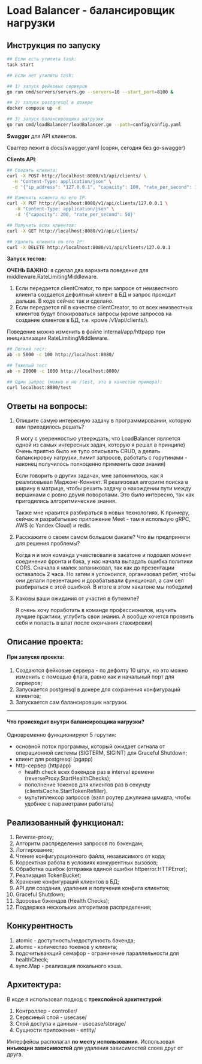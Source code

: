 # Load Balancer - балансировщик нагрузки 

## Инструкция по запуску

```bash
## Если есть утилита task:
task start
```

```bash
## Если нет утилиты task:

## 1) запуск фейковых серверов
go run cmd/servers/servers.go --servers=10 --start_port=8100 &

## 2) запуск postgresql в докере
docker compose up -d

## 3) запуск балансировщика нагрузки
go run cmd/loadBalancer/loadBalancer.go --path=config/config.yaml
```

**Swagger** для API клиентов.

Сваггер лежит в docs/swagger.yaml (сорян, сегодня без go-swagger)

**Clients API**:

```bash
## Создать клиента:
curl -X POST http://localhost:8080/v1/api/clients/ \
  -H "Content-Type: application/json" \
  -d '{"ip_address": "127.0.0.1", "capacity": 100, "rate_per_second": 10}'

## Изменить клиента по его IP: 
curl -X PUT http://localhost:8080/v1/api/clients/127.0.0.1 \
   -H "Content-Type: application/json" \
   -d '{"capacity": 200, "rate_per_second": 50}'

## Получить всех клиентов:
curl -X GET http://localhost:8080/v1/api/clients/

## Удалить клиента по его IP: 
curl -X DELETE http://localhost:8080/v1/api/clients/127.0.0.1
```

**Запуск тестов:**

**ОЧЕНЬ ВАЖНО**: я сделал два варианта поведения для middleware.RateLimitingMiddleware. 
1) Если передается clientCreator, то при запросе от неизвестного клиента создается дефолтный клиент в БД и запрос проходит дальше. В коде сейчас так и сделано.
2) Если передается nil в качестве clientCreator, то от всех неизвестных клиентов будут блокироваться запросы (кроме запросов на создание клиентов в БД, т.е. кроме /v1/api/clients/).

Поведение можно изменить в файле internal/app/httpapp при инициализации RateLimitingMiddleware.

```bash
## Легкий тест:
ab -n 5000 -c 100 http://localhost:8080/

## Тяжелый тест
ab -n 20000 -c 1000 http://localhost:8080/

## Один запрос (можно и не /test, это в качестве примера):
curl localhost:8080/test
```

## Ответы на вопросы:

1. Опишите самую интересную задачу в программировании, которую вам приходилось решать?

   Я могу с уверенностью утверждать, что LoadBalancer является одной из самых интересных задач, которую я решал в принципе) Очень приятно было не тупо описывать CRUD, а делать балансировку нагрузки, лимит запросов, работать с горутинами - наконец получилось полноценно применить свои знания)

   Если говорить о других задачах, мне запомнилось, как я реализовывал Маджонг-Коннект. Я реализовал алгоритм поиска в ширину в матрице, чтобы решить задачу о нахождении пути между вершинами с ровно двумя поворотами. Это было интересно, так как пригодились алгоритмические знания.

   Также мне нравится разбираться в новых технологиях. К примеру, сейчас я разрабатываю приложение Meet - там я использую gRPC, AWS (с Yandex Cloud) и redis. 

2. Расскажите о своем самом большом факапе? Что вы предприняли для решения проблемы?

   Когда я и моя команда учавствовали в хакатоне и подошел момент соединения фронта и бэка, у нас начала выпадать ошибка политики CORS. Сначала я малек запаниковал, так как до презентации оставалось 2 часа. Но затем я успокоился, организовал ребят, чтобы они делали презентацию и дорабатывали функционал, а сам сел разбираться с этой ошибкой. В итоге в этом хакатоне мы победили)

3. Каковы ваши ожидания от участия в буткемпе?

   Я очень хочу поработать в команде профессионалов, изучить лучшие практики, углубить свои знания. А вообще хочется проявить себя и попасть в штат после окончания стажировки) 

## Описание проекта:

#### При запуске проекта:

1) Создаются фейковые сервера - по дефолту 10 штук, но это можно изменить с помощью флага, равно как и начальный порт для серверов;
2) Запускается postgresql в докере для сохранения конфигураций клиентов;
3) Запускается сам балансировщик нагрузки.

---

#### Что происходит внутри балансировщика нагрузки?

Одновременно функционируют 5 горутин:

-  основной поток программы, который ожидает сигнала от операционной системы (SIGTERM, SIGINT) для Graceful Shutdown;
-  клиент для postgresql (pgapp)
-  http-сервер (httpapp)
   -  health check всех бэкендов раз в interval времени (reverseProxy.StartHealthChecks);
   -  пополнение токенов для клиентов раз в секунду (clientsCache.StartTokenRefiller).
   -  мультиплексор запросов (взял роутер джулиана шмидта, чтобы удобнее с параметрами работать)

## Реализованный функционал:

1) Reverse-proxy;
2) Алгоритм распределения запросов по бэкендам;
3) Логгирование;
4) Чтение конфигурационного файла, независимого от кода;
5) Корректная работа в условиях конкурентных вызовов;
6) Обработка ошибок (отправка единой ошибки httperror.HTTPError);
7) Реализация TokenBucket;
8) Хранение конфигураций клиентов в БД;
9) API для создания, удаления и получения конфига клиентов;
10) Graceful Shutdown;
11) Здоровье бэкендов (Health Checks);
12) Поддержка нескольких алгоритмов распределения;

## Конкурентность

1) atomic - доступность/недоступность бэкенда;
2) atomic - количество токенов у клиента;
3) подсчитывающий семафор - ограничение параллельности для healthCheck;
4) sync.Map - реализация локального кэша.

## Архитектура:

В коде я использовал подход с **трехслойной архитектурой**:
1) Контроллер - controller/
2) Сервсиный слой - usecase/
3) Слой доступа к данным - usecase/storage/
4) Сущности приложения - entity/

Интерфейсы располагал **по месту использования**. 
Использовал **инъекции зависимостей** для удаления зависимостей слоев друг от друга.
